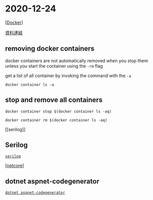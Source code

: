 # 2020-12-24

[[Docker]]

[資料連結](https://linuxize.com/post/how-to-remove-docker-images-containers-volumes-and-networks/#stop-and-remove-all-containers)

## removing docker containers
docker containers are not automatically removed when you stop them unless you start the container using the `-rm` flag

get a list of all container by invoking the command with the `-a`
````text
docker container ls -a
````

## stop and remove all containers

````text
docker container stop $(docker container ls -aq)
````

````text
docker container rm $(docker container ls -aq)
````

[[serilog]]

## Serilog
[`serilog`](https://serilog.net/)

[[netcore]]

## dotnet aspnet-codegenerator

[`dotnet aspnet-codegenerator`](https://docs.microsoft.com/zh-tw/aspnet/core/fundamentals/tools/dotnet-aspnet-codegenerator?view=aspnetcore-5.0)

[//begin]: # "Autogenerated link references for markdown compatibility"
[Docker]: ../docker/docker.md "Docker"
[netcore]: ../netcore/netcore.md "netcore"
[//end]: # "Autogenerated link references"